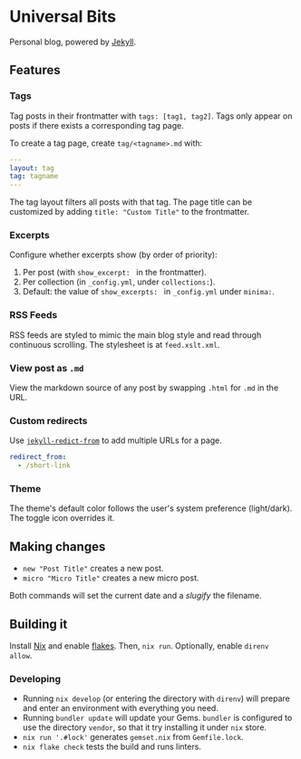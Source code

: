 # Universal Bits

Personal blog, powered by [Jekyll][0].

## Features

### Tags

Tag posts in their frontmatter with `tags: [tag1, tag2]`. Tags only appear on
posts if there exists a corresponding tag page.

To create a tag page, create `tag/<tagname>.md` with:

```yaml
---
layout: tag
tag: tagname
---
```

The tag layout filters all posts with that tag. The page title can be
customized by adding `title: "Custom Title"` to the frontmatter.

### Excerpts

Configure whether excerpts show (by order of priority):

1. Per post (with `show_excerpt: ` in the frontmatter).
1. Per collection (in `_config.yml`, under `collections:`).
1. Default: the value of `show_excerpts: ` in `_config.yml` under `minima:`.

### RSS Feeds

RSS feeds are styled to mimic the main blog style and read through continuous
scrolling. The stylesheet is at `feed.xslt.xml`.

### View post as `.md`

View the markdown source of any post by swapping `.html` for `.md` in the URL.

### Custom redirects

Use [`jekyll-redict-from`][3] to add multiple URLs for a page.

```yaml
redirect_from:
  - /short-link
```

### Theme

The theme's default color follows the user's system preference (light/dark).
The toggle icon overrides it.

## Making changes

- `new "Post Title"` creates a new post.
- `micro "Micro Title"` creates a new micro post.

Both commands will set the current date and a _slugify_ the filename.

## Building it

Install [Nix][1] and enable [flakes][2]. Then, `nix run`. Optionally, enable
`direnv allow`.

### Developing

- Running `nix develop` (or entering the directory with `direnv`) will prepare
  and enter an environment with everything you need.
- Running `bundler update` will update your Gems. `bundler` is configured to
  use the directory `vendor`, so that it try installing it under `nix` store.
- `nix run '.#lock'` generates `gemset.nix` from `Gemfile.lock`.
- `nix flake check` tests the build and runs linters.

[0]: https://jekyllrb.com
[1]: https://nixos.org
[2]: https://nixos.wiki/wiki/Flakes
[3]: https://github.com/jekyll/jekyll-redirect-from
